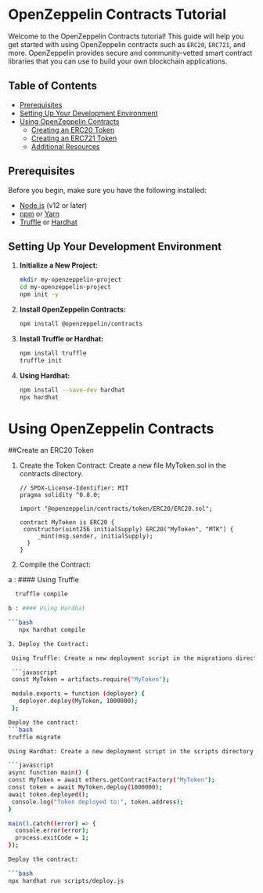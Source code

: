 # OpenZeppelin Contracts Tutorial

Welcome to the OpenZeppelin Contracts tutorial! This guide will help you get started with using OpenZeppelin contracts such as `ERC20`, `ERC721`, and more. OpenZeppelin provides secure and community-vetted smart contract libraries that you can use to build your own blockchain applications.

## Table of Contents
- [Prerequisites](#prerequisites)
- [Setting Up Your Development Environment](#setting-up-your-development-environment)
- [Using OpenZeppelin Contracts](#using-openzeppelin-contracts)
  - [Creating an ERC20 Token](#creating-an-erc20-token)
  - [Creating an ERC721 Token](#creating-an-erc721-token)
  - [Additional Resources](#additional-resources)

## Prerequisites

Before you begin, make sure you have the following installed:
- [Node.js](https://nodejs.org/) (v12 or later)
- [npm](https://www.npmjs.com/) or [Yarn](https://yarnpkg.com/)
- [Truffle](https://www.trufflesuite.com/truffle) or [Hardhat](https://hardhat.org/)

## Setting Up Your Development Environment

1. **Initialize a New Project:**
   ```bash
   mkdir my-openzeppelin-project
   cd my-openzeppelin-project
   npm init -y

2. **Install OpenZeppelin Contracts:**
   ```bash
   npm install @openzeppelin/contracts

3. **Install Truffle or Hardhat:**
   ```bash
   npm install truffle
   truffle init

4. **Using Hardhat:**
   ```bash
   npm install --save-dev hardhat
   npx hardhat

# Using OpenZeppelin Contracts
##Create an ERC20 Token

1. Create the Token Contract: Create a new file MyToken.sol in the contracts directory.

   ```solidity
   // SPDX-License-Identifier: MIT
   pragma solidity ^0.8.0;

   import "@openzeppelin/contracts/token/ERC20/ERC20.sol";

   contract MyToken is ERC20 {
    constructor(uint256 initialSupply) ERC20("MyToken", "MTK") {
        _mint(msg.sender, initialSupply);
     }
   }

2. Compile the Contract:

a : #### Using Truffle

  ```bash  
    truffle compile
 
b : #### Using Hardhat

  ```bash
     npx hardhat compile

3. Deploy the Contract:

   Using Truffle: Create a new deployment script in the migrations directory.

   ```javascript
   const MyToken = artifacts.require("MyToken");

   module.exports = function (deployer) {
     deployer.deploy(MyToken, 1000000);
   };

  Deploy the contract:
  ```bash
  truffle migrate

  Using Hardhat: Create a new deployment script in the scripts directory

  ```javascript
  async function main() {
  const MyToken = await ethers.getContractFactory("MyToken");
  const token = await MyToken.deploy(1000000);
  await token.deployed();
   console.log("Token deployed to:", token.address);
  }

  main().catch((error) => {
    console.error(error);
    process.exitCode = 1;
  });

 Deploy the contract:  

 ```bash
 npx hardhat run scripts/deploy.js







  





